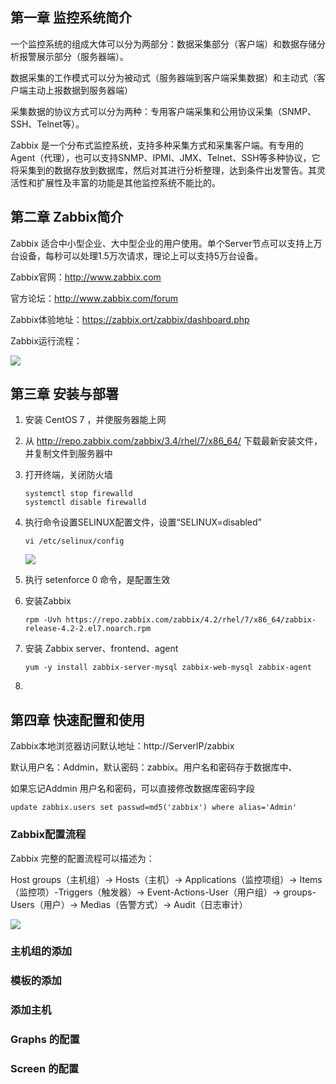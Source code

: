 ## 第一章 监控系统简介

一个监控系统的组成大体可以分为两部分：数据采集部分（客户端）和数据存储分析报警展示部分（服务器端）。

数据采集的工作模式可以分为被动式（服务器端到客户端采集数据）和主动式（客户端主动上报数据到服务器端）

采集数据的协议方式可以分为两种：专用客户端采集和公用协议采集（SNMP、SSH、Telnet等）。

Zabbix 是一个分布式监控系统，支持多种采集方式和采集客户端。有专用的Agent（代理），也可以支持SNMP、IPMI、JMX、Telnet、SSH等多种协议，它将采集到的数据存放到数据库，然后对其进行分析整理，达到条件出发警告。其灵活性和扩展性及丰富的功能是其他监控系统不能比的。

## 第二章 Zabbix简介

Zabbix 适合中小型企业、大中型企业的用户使用。单个Server节点可以支持上万台设备，每秒可以处理1.5万次请求，理论上可以支持5万台设备。

Zabbix官网：http://www.zabbix.com

官方论坛：http://www.zabbix.com/forum

Zabbix体验地址：https://zabbix.ort/zabbix/dashboard.php

Zabbix运行流程：

<div>
    <image src="../img/1.png"></image>
</div>

## 第三章 安装与部署

1. 安装 CentOS 7 ，并使服务器能上网

2. 从 http://repo.zabbix.com/zabbix/3.4/rhel/7/x86_64/ 下载最新安装文件，并复制文件到服务器中

3. 打开终端，关闭防火墙

   ```
   systemctl stop firewalld
   systemctl disable firewalld
   ```

4. 执行命令设置SELINUX配置文件，设置“SELINUX=disabled”

   ```
   vi /etc/selinux/config
   ```

   <div>
       <image src="../img/install1.png"></image>
   </div>

5. 执行 setenforce 0 命令，是配置生效

6. 安装Zabbix

   ```
   rpm -Uvh https://repo.zabbix.com/zabbix/4.2/rhel/7/x86_64/zabbix-release-4.2-2.el7.noarch.rpm
   ```

7. 安装 Zabbix server、frontend、agent

   ```
   yum -y install zabbix-server-mysql zabbix-web-mysql zabbix-agent
   ```

8. 

## 第四章 快速配置和使用

Zabbix本地浏览器访问默认地址：http://ServerIP/zabbix

默认用户名：Addmin，默认密码：zabbix。用户名和密码存于数据库中、

如果忘记Addmin 用户名和密码，可以直接修改数据库密码字段

```
update zabbix.users set passwd=md5('zabbix') where alias='Admin'
```

### Zabbix配置流程

Zabbix 完整的配置流程可以描述为：

Host groups（主机组）-> Hosts（主机）-> Applications（监控项组）-> Items（监控项）-Triggers（触发器）-> Event-Actions-User（用户组）-> groups-Users（用户）-> Medias（告警方式）-> Audit（日志审计）

<div>
    <image src="../img/配置流程.jpg"></image>
</div>

### 主机组的添加

### 模板的添加

### 添加主机



### Graphs 的配置



### Screen 的配置

